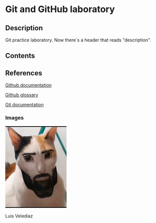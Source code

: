 # Git and GitHub laboratory

<H2> Description </H2>
Git practice laboratory. Now there´s a header that reads "description".

<H2> Contents </H2>

<H2> References </H2>

[Github documentation](https://docs.github.com/en)

[Github glossary](https://docs.github.com/en/get-started/learning-about-github/github-glossary)

[Git documentation](https://git-scm.com/doc)


<H3> Images </H3>

![Lakaka](https://github.com/A01029829/git-lab/blob/main/lakaka.jpg?raw=true)


Luis Velediaz
